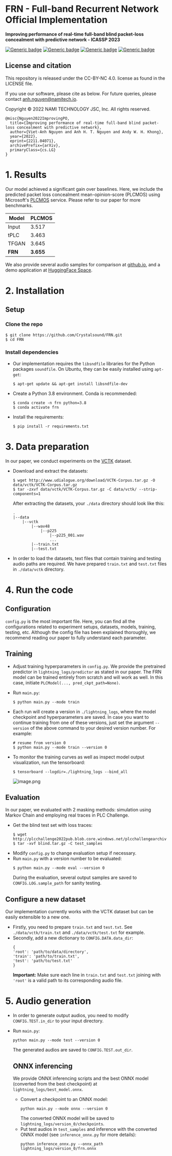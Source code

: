 # FRN - Full-band Recurrent Network Official Implementation

**Improving performance of real-time full-band blind packet-loss concealment with predictive network - ICASSP 2023**

[![Generic badge](https://img.shields.io/badge/arXiv-2211.04071-brightgreen.svg?style=flat-square)](https://arxiv.org/abs/2211.04071)
[![Generic badge](https://img.shields.io/github/stars/Crystalsound/FRN?color=yellow&label=FRN&logo=github&style=flat-square)](https://github.com/Crystalsound/FRN/)
[![Generic badge](https://img.shields.io/badge/GitHub.io-Audio_Samples-blue?color=blue&label=GitHub.io&style=flat-square)](https://crystalsound.github.io/FRN/)
[![Generic badge](https://img.shields.io/badge/Demo-HuggingFace-yellow?color=yellow&label=Demo&style=flat-square)](https://huggingface.co/spaces/anhnv125/FRN)

## License and citation

This repository is released under the CC-BY-NC 4.0. license as found in the LICENSE file.

If you use our software, please cite as below.
For future queries, please contact [anh.nguyen@namitech.io](mailto:anh.nguyen@namitech.io).

Copyright © 2022 NAMI TECHNOLOGY JSC, Inc. All rights reserved.

```
@misc{Nguyen2022ImprovingPO,
  title={Improving performance of real-time full-band blind packet-loss concealment with predictive network},
  author={Viet-Anh Nguyen and Anh H. T. Nguyen and Andy W. H. Khong},
  year={2022},
  eprint={2211.04071},
  archivePrefix={arXiv},
  primaryClass={cs.LG}
}
```

# 1. Results

Our model achieved a significant gain over baselines. Here, we include the predicted packet loss concealment
mean-opinion-score (PLCMOS) using Microsoft's [PLCMOS](https://github.com/microsoft/PLC-Challenge/tree/main/PLCMOS)
service. Please refer to our paper for more benchmarks.

| Model   | PLCMOS    | 
|---------|-----------|
| Input   | 3.517     | 
| tPLC    | 3.463     | 
| TFGAN   | 3.645     | 
| **FRN** | **3.655** |

We also provide several audio samples for
comparison at [github.io](https://crystalsound.github.io/FRN/), and a demo application at [HuggingFace Space](https://huggingface.co/spaces/anhnv125/FRN).

# 2. Installation

## Setup

### Clone the repo

```
$ git clone https://github.com/Crystalsound/FRN.git
$ cd FRN
```

### Install dependencies

* Our implementation requires the `libsndfile` libraries for the Python packages `soundfile`. On Ubuntu, they can be
  easily installed using `apt-get`:
    ```
    $ apt-get update && apt-get install libsndfile-dev
    ```
* Create a Python 3.8 environment. Conda is recommended:
   ```
   $ conda create -n frn python=3.8
   $ conda activate frn
   ```

* Install the requirements:
    ```
    $ pip install -r requirements.txt 
    ```

# 3. Data preparation

In our paper, we conduct experiments on the [VCTK](https://datashare.ed.ac.uk/handle/10283/3443) dataset.

* Download and extract the datasets:
    ```
    $ wget http://www.udialogue.org/download/VCTK-Corpus.tar.gz -O data/vctk/VCTK-Corpus.tar.gz
    $ tar -zxvf data/vctk/VCTK-Corpus.tar.gz -C data/vctk/ --strip-components=1
    ```

  After extracting the datasets, your `./data` directory should look like this:

    ```
    .
    |--data
        |--vctk
            |--wav48
                |--p225
                    |--p225_001.wav
                    ...
            |--train.txt   
            |--test.txt
    ```
* In order to load the datasets, text files that contain training and testing audio paths are required. We have
  prepared `train.txt` and `test.txt` files in `./data/vctk` directory.

# 4. Run the code

## Configuration

`config.py` is the most important file. Here, you can find all the configurations related to experiment setups,
datasets, models, training, testing, etc. Although the config file has been explained thoroughly, we recommend reading
our paper to fully understand each parameter.

## Training

* Adjust training hyperparameters in `config.py`. We provide the pretrained predictor in `lightning_logs/predictor` as stated in our paper. The FRN model can be trained entirely from scratch and will work as well. In this case, initiate `PLCModel(..., pred_ckpt_path=None)`.

* Run `main.py`:
    ```
    $ python main.py --mode train
    ```
* Each run will create a version in `./lightning_logs`, where the model checkpoint and hyperparameters are saved. In
  case you want to continue training from one of these versions, just set the argument `--version` of the above command
  to your desired version number. For example:
    ```
    # resume from version 0
    $ python main.py --mode train --version 0
    ```
* To monitor the training curves as well as inspect model output visualization, run the tensorboard:
    ```
    $ tensorboard --logdir=./lightning_logs --bind_all
    ```
  ![image.png](https://images.viblo.asia/eb2246f9-2747-43b9-8f78-d6c154144716.png)

## Evaluation

In our paper, we evaluated with 2 masking methods: simulation using Markov Chain and employing real traces in PLC
Challenge.

* Get the blind test set with loss traces:
    ```
    $ wget http://plcchallenge2022pub.blob.core.windows.net/plcchallengearchive/blind.tar.gz
    $ tar -xvf blind.tar.gz -C test_samples
    ```
* Modify `config.py` to change evaluation setup if necessary.
* Run `main.py` with a version number to be evaluated:
    ```
    $ python main.py --mode eval --version 0
    ```
  During the evaluation, several output samples are saved to `CONFIG.LOG.sample_path` for sanity testing.

## Configure a new dataset

Our implementation currently works with the VCTK dataset but can be easily extensible to a new one.

* Firstly, you need to prepare `train.txt` and `test.txt`. See `./data/vctk/train.txt` and `./data/vctk/test.txt` for
  example.
* Secondly, add a new dictionary to `CONFIG.DATA.data_dir`:
    ```
    {
    'root': 'path/to/data/directory',
    'train': 'path/to/train.txt',
    'test': 'path/to/test.txt'
    }
    ```
  **Important:** Make sure each line in `train.txt` and `test.txt` joining with `'root'` is a valid path to its
  corresponding audio file.

# 5. Audio generation

* In order to generate output audios, you need to modify `CONFIG.TEST.in_dir` to your input directory.
* Run `main.py`:
    ```
    python main.py --mode test --version 0
    ```
  The generated audios are saved to `CONFIG.TEST.out_dir`.

  ## ONNX inferencing
  We provide ONNX inferencing scripts and the best ONNX model (converted from the best checkpoint)
  at `lightning_logs/best_model.onnx`.
    * Convert a checkpoint to an ONNX model:
        ```
        python main.py --mode onnx --version 0
        ```
      The converted ONNX model will be saved to `lightning_logs/version_0/checkpoints`.
    * Put test audios in `test_samples` and inference with the converted ONNX model (see `inference_onnx.py` for more
      details):
         ```
        python inference_onnx.py --onnx_path lightning_logs/version_0/frn.onnx
        ```
